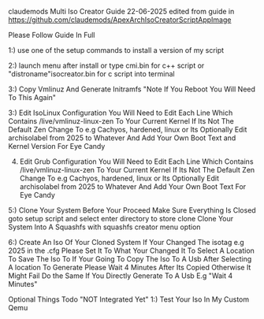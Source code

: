 claudemods Multi Iso Creator Guide 22-06-2025 
edited from guide in  https://github.com/claudemods/ApexArchIsoCreatorScriptAppImage

Please Follow Guide In Full

1:) use one of the setup commands to install a version of my script

2:) launch menu after install or type cmi.bin for c++ script or "distroname"isocreator.bin for c script into terminal

3:) Copy Vmlinuz And Generate Initramfs "Note If You Reboot You Will Need To This Again"


3:) Edit IsoLinux Configuration
You Will Need to Edit Each Line Which Contains /live/vmlinuz-linux-zen
To Your Current Kernel If Its Not The Default Zen Change To e.g Cachyos, hardened, linux or lts
Optionally Edit archisolabel from 2025 to Whatever And Add Your Own Boot Text and Kernel Version For Eye Candy

4) Edit Grub Configuration
You Will Need to Edit Each Line Which Contains /live/vmlinuz-linux-zen
To Your Current Kernel If Its Not The Default Zen Change To e.g Cachyos, hardened, linux or lts
Optionally Edit archisolabel from 2025 to Whatever And Add Your Own Boot Text For Eye Candy

5:) Clone Your System
Before Your Proceed Make Sure Everything Is Closed
goto setup script and select enter directory to store clone
Clone Your System Into A Squashfs with squashfs creator menu option

6:) Create An Iso Of Your Cloned System
If Your Changed The isotag e.g 2025 in the .cfg Please Set It To What Your Changed It To
Select A Location To Save The Iso To
If Your Going To Copy The Iso To A Usb After Selecting A location To Generate
Please Wait 4 Minutes After Its Copied Otherwise It Might Fail
Do the Same If You Directly Generate To A Usb E.g "Wait 4 Minutes"

Optional Things Todo "NOT Integrated Yet"
1:) Test Your Iso In My Custom Qemu 

